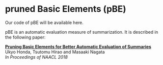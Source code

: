 pruned Basic Elements (pBE)
===========================

Our code of pBE will be available here.

pBE is an automatic evaluation measure of summarization. It is described in the following paper:

[**Pruning Basic Elements for Better Automatic Evaluation of Summaries**](http://aclweb.org/anthology/N18-2104)  
Ukyo Honda, Tsutomu Hirao and Masaaki Nagata  
*In Proceedings of NAACL 2018*

